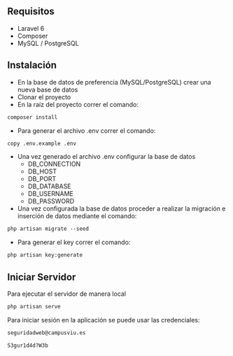 ## Requisitos
- Laravel 6
- Composer
- MySQL / PostgreSQL 

## Instalación
- En la base de datos de preferencia (MySQL/PostgreSQL) crear una nueva base de datos
- Clonar el proyecto
- En la raíz del proyecto correr el comando:
```markdown
composer install
```
- Para generar el archivo .env correr el comando:
```markdown
copy .env.example .env
```
- Una vez generado el archivo .env configurar la base de datos
    - DB_CONNECTION
    - DB_HOST
    - DB_PORT
    - DB_DATABASE
    - DB_USERNAME
    - DB_PASSWORD
- Una vez configurada la base de datos proceder a realizar la migración e inserción de datos mediante el comando:
```markdown
php artisan migrate --seed
```
- Para generar el key correr el comando:
```markdown
php artisan key:generate
```

## Iniciar Servidor
Para ejecutar el servidor de manera local
```markdown
php artisan serve
```

Para iniciar sesión en la aplicación se puede usar las credenciales:
```markdown
seguridadweb@campusviu.es
```
```markdown
S3gur1d4d?W3b
```

